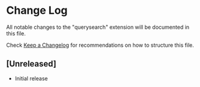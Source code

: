 # Change Log

All notable changes to the "querysearch" extension will be documented in this file.

Check [Keep a Changelog](http://keepachangelog.com/) for recommendations on how to structure this file.

## [Unreleased]

- Initial release